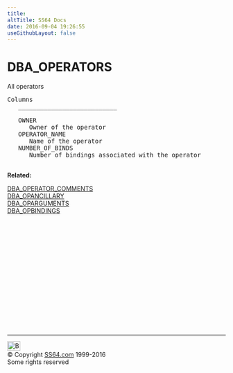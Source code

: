 ```yaml
---
title:
altTitle: SS64 Docs
date: 2016-09-04 19:26:55
useGithubLayout: false
---
```

<!-- #BeginLibraryItem "/Library/head_orad.lbi" --><!-- #EndLibraryItem --><h1>DBA_OPERATORS </h1><p> All operators </p> 
 
<pre>Columns
   ___________________________
 
   OWNER
      Owner of the operator
   OPERATOR_NAME
      Name of the operator
   NUMBER_OF_BINDS
      Number of bindings associated with the operator

</pre>
<p><b>Related:</b></p>
<p><a href="DBA_OPERATOR_COMMENTS.html">DBA_OPERATOR_COMMENTS</a><br>
<a href="DBA_OPANCILLARY.html">DBA_OPANCILLARY</a><br>
<a href="DBA_OPARGUMENTS.html">DBA_OPARGUMENTS</a><br>
<a href="DBA_OPBINDINGS.html">DBA_OPBINDINGS</a></p><!-- #BeginLibraryItem "/Library/foot_orad.lbi" --><p>
<!-- oracle-footer -->
<ins class="adsbygoogle" style="display:inline-block;width:300px;height:250px" data-ad-client="ca-pub-6140977852749469" data-ad-slot="4275490898"></ins>
<script>
(adsbygoogle = window.adsbygoogle || []).push({});
</script></p>
<hr>
<div id="bl" class="footer"><a href="DBA_OPERATORS.html#"><img src="../images/top.png" width="30" height="22" alt="Back to the Top"></a></div>
<div id="br" class="footer, tagline">© Copyright <a href="../index.html">SS64.com</a> 1999-2016<br>
Some rights reserved</div>
<!-- #EndLibraryItem -->

